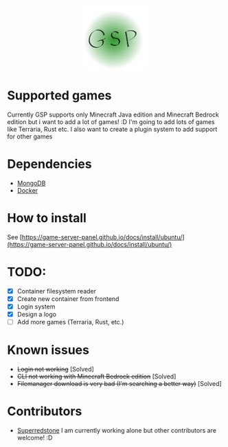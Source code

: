<p align="center">
    <img src="frontend/src/Assets/gsp-logo.png" alt="Image" width="30%" height="30%" />
</p>

# Supported games
Currently GSP supports only Minecraft Java edition and Minecraft Bedrock edition but i want to add a lot of games! :D
I'm going to add lots of games like Terraria, Rust etc. I also want to create a plugin system to add support for other games

# Dependencies
- [MongoDB](https://docs.mongodb.com/manual/tutorial/install-mongodb-on-debian/)
- [Docker](https://www.docker.com/)

# How to install 
See [https://game-server-panel.github.io/docs/install/ubuntu/](https://game-server-panel.github.io/docs/install/ubuntu/)

# TODO:
- [x] Container filesystem reader
- [x] Create new container from frontend
- [x] Login system 
- [x] Design a logo
- [ ] Add more games (Terraria, Rust, etc.)

# Known issues
- ~~Login not working~~ [Solved]
- ~~CLI not working with Minecraft Bedrock edition~~ [Solved]
- ~~Filemanager download is very bad (I'm searching a better way)~~ [Solved]

# Contributors 
- [Superredstone](https://github.com/Superredstone) I am currently working alone but other contributors are welcome! :D